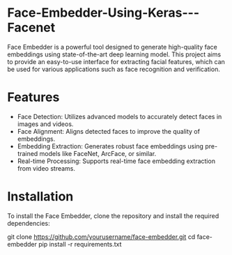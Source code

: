 # Face-Embedder-Using-Keras---Facenet
Face Embedder is a powerful tool designed to generate high-quality face embeddings using state-of-the-art deep learning model. This project aims to provide an easy-to-use interface for extracting facial features, which can be used for various applications such as face recognition and verification.

# Features
* Face Detection: Utilizes advanced models to accurately detect faces in images and videos.
* Face Alignment: Aligns detected faces to improve the quality of embeddings.
* Embedding Extraction: Generates robust face embeddings using pre-trained models like FaceNet, ArcFace, or similar.
* Real-time Processing: Supports real-time face embedding extraction from video streams.

# Installation
To install the Face Embedder, clone the repository and install the required dependencies:

git clone https://github.com/yourusername/face-embedder.git
cd face-embedder
pip install -r requirements.txt
